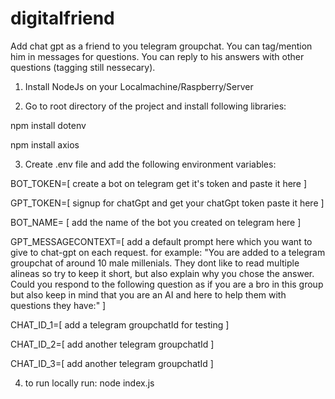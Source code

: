 # digitalfriend
Add chat gpt as a friend to you telegram groupchat. You can tag/mention him in messages for questions. You can reply to his answers with other questions (tagging still nessecary). 

1. Install NodeJs on your Localmachine/Raspberry/Server

2. Go to root directory of the project and install following libraries:

npm install dotenv

npm install axios

3. Create .env file and add the following environment variables:

BOT_TOKEN=[ create a bot on telegram get it's token and paste it here ]

GPT_TOKEN=[ signup for chatGpt and get your chatGpt token paste it here ]

BOT_NAME= [ add the name of the bot you created on telegram here ] 

GPT_MESSAGECONTEXT=[ add a default prompt here which you want to give to chat-gpt on each request. for example: "You are added to a telegram groupchat of around 10 male millenials. They dont like to read multiple alineas so try to keep it short, but also explain why you chose the answer. Could you respond to the following question as if you are a bro in this group but also keep in mind that you are an AI and here to help them with questions they have:" ]

CHAT_ID_1=[ add a telegram groupchatId for testing ]

CHAT_ID_2=[ add another telegram groupchatId ]

CHAT_ID_3=[ add another telegram groupchatId ] 

4. to run locally run: node index.js



